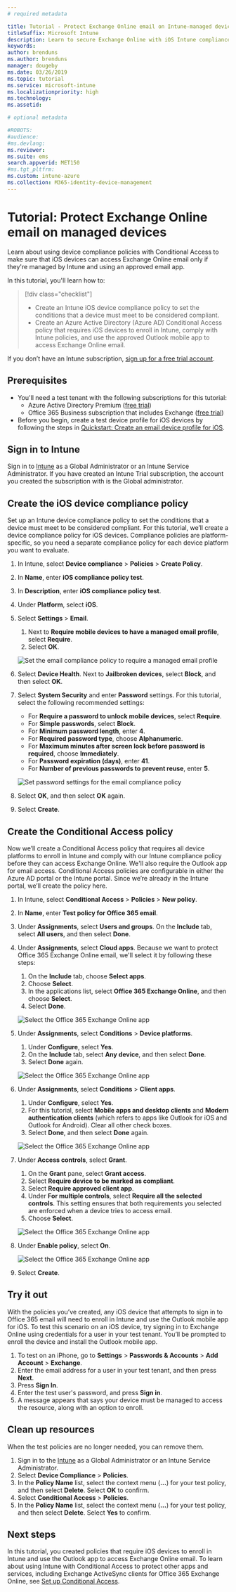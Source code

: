 ```yaml
---
# required metadata

title: Tutorial - Protect Exchange Online email on Intune-managed devices
titleSuffix: Microsoft Intune
description: Learn to secure Exchange Online with iOS Intune compliance policies and Azure AD Conditional Access to require managed devices and the Outlook app.
keywords:
author: brenduns
ms.author: brenduns
manager: dougeby
ms.date: 03/26/2019
ms.topic: tutorial
ms.service: microsoft-intune
ms.localizationpriority: high
ms.technology:
ms.assetid: 

# optional metadata

#ROBOTS:
#audience:
#ms.devlang:
ms.reviewer:
ms.suite: ems
search.appverid: MET150
#ms.tgt_pltfrm:
ms.custom: intune-azure
ms.collection: M365-identity-device-management
---
```


# Tutorial: Protect Exchange Online email on managed devices
Learn about using device compliance policies with Conditional Access to make sure that iOS devices can access Exchange Online email only if they're managed by Intune and using an approved email app. 

In this tutorial, you'll learn how to: 
> [!div class="checklist"]
> * Create an Intune iOS device compliance policy to set the conditions that a device must meet to be considered compliant.
> * Create an Azure Active Directory (Azure AD) Conditional Access policy that requires iOS devices to enroll in Intune, comply with Intune policies, and use the approved Outlook mobile app to access Exchange Online email.

If you don’t have an Intune subscription, [sign up for a free trial account](free-trial-sign-up.md).

## Prerequisites
  - You'll need a test tenant with the following subscriptions for this tutorial:
    - Azure Active Directory Premium ([free trial](https://azure.microsoft.com/free/?WT.mc_id=A261C142F))
    - Office 365 Business subscription that includes Exchange ([free trial](https://go.microsoft.com/fwlink/p/?LinkID=510938))
  - Before you begin, create a test device profile for iOS devices by following the steps in [Quickstart: Create an email device profile for iOS](quickstart-email-profile.md).

## Sign in to Intune

Sign in to [Intune](https://aka.ms/intuneportal) as a Global Administrator or an Intune Service Administrator. If you have created an Intune Trial subscription, the account you created the subscription with is the Global administrator.

## Create the iOS device compliance policy
Set up an Intune device compliance policy to set the conditions that a device must meet to be considered compliant. For this tutorial, we’ll create a device compliance policy for iOS devices. Compliance policies are platform-specific, so you need a separate compliance policy for each device platform you want to evaluate.

1. In Intune, select **Device compliance** > **Policies** > **Create Policy**.
2. In **Name**, enter **iOS compliance policy test**. 
3. In **Description**, enter **iOS compliance policy test**.
4. Under **Platform**, select **iOS**. 
5. Select **Settings** > **Email**. 
     
    1.  Next to **Require mobile devices to have a managed email profile**, select **Require**.
    2. Select **OK**.

    ![Set the email compliance policy to require a managed email profile](media/tutorial-protect-email-on-enrolled-devices/ios-compliance-policy-email.png)
    
6. Select **Device Health**. Next to **Jailbroken devices**, select **Block**, and then select **OK**.
7. Select **System Security** and enter **Password** settings. For this tutorial, select the following recommended settings:
     
    - For **Require a password to unlock mobile devices**, select **Require**.
    - For **Simple passwords**, select **Block**.
    - For **Minimum password length**, enter **4**.
    - For **Required password type**, choose **Alphanumeric**.
    - For **Maximum minutes after screen lock before password is required**, choose **Immediately**.
    - For **Password expiration (days)**, enter **41**.
    - For **Number of previous passwords to prevent reuse**, enter **5**.
 
    ![Set password settings for the email compliance policy](media/tutorial-protect-email-on-enrolled-devices/ios-compliance-policy-system-security.png)

8. Select **OK**, and then select **OK** again.
9. Select **Create**.

## Create the Conditional Access policy
Now we’ll create a Conditional Access policy that requires all device platforms to enroll in Intune and comply with our Intune compliance policy before they can access Exchange Online. We'll also require the Outlook app for email access. Conditional Access policies are configurable in either the Azure AD portal or the Intune portal. Since we’re already in the Intune portal, we’ll create the policy here.
1. In Intune, select **Conditional Access** > **Policies** > **New policy**.
1.  In **Name**, enter **Test policy for Office 365 email**. 
3. Under **Assignments**, select **Users and groups**. On the **Include** tab, select **All users**, and then select **Done**.

4. Under **Assignments**, select **Cloud apps**. Because we want to protect Office 365 Exchange Online email, we'll select it by following these steps:
     
    1. On the **Include** tab, choose **Select apps**.
    2. Choose **Select**. 
    3. In the applications list, select **Office 365 Exchange Online**, and then choose **Select**. 
    4. Select **Done**.
  
    ![Select the Office 365 Exchange Online app](media/tutorial-protect-email-on-enrolled-devices/ios-ca-policy-cloud-apps.png)

5. Under **Assignments**, select **Conditions** > **Device platforms**.
     
    1. Under **Configure**, select **Yes**.
    2. On the **Include** tab, select **Any device**, and then select **Done**. 
    3. Select **Done** again.
   
    ![Select the Office 365 Exchange Online app](media/tutorial-protect-email-on-enrolled-devices/ios-ca-policy-cloud-device-platforms.png)

6. Under **Assignments**, select **Conditions** > **Client apps**.
     
    1. Under **Configure**, select **Yes**.
    2. For this tutorial, select **Mobile apps and desktop clients** and **Modern authentication clients** (which refers to apps like Outlook for iOS and Outlook for Android). Clear all other check boxes.
    3. Select **Done**, and then select **Done** again.
    
    ![Select the Office 365 Exchange Online app](media/tutorial-protect-email-on-enrolled-devices/ios-ca-policy-client-apps.png)

7. Under **Access controls**, select **Grant**. 
     
    1. On the **Grant** pane, select **Grant access**.
    2. Select **Require device to be marked as compliant**. 
    3. Select **Require approved client app**.
    4. Under **For multiple controls**, select **Require all the selected controls**. This setting ensures that both requirements you selected are enforced when a device tries to access email.
    5. Choose **Select**.
     
    ![Select the Office 365 Exchange Online app](media/tutorial-protect-email-on-enrolled-devices/ios-ca-policy-grant-access.png)

8. Under **Enable policy**, select **On**.
     
    ![Select the Office 365 Exchange Online app](media/tutorial-protect-email-on-enrolled-devices/ios-ca-policy-enable-policy.png)

9. Select **Create**.

## Try it out
With the policies you’ve created, any iOS device that attempts to sign in to Office 365 email will need to enroll in Intune and use the Outlook mobile app for iOS. To test this scenario on an iOS device, try signing in to Exchange Online using credentials for a user in your test tenant. You’ll be prompted to enroll the device and install the Outlook mobile app.
1. To test on an iPhone, go to **Settings** > **Passwords & Accounts** > **Add Account** > **Exchange**.
2. Enter the email address for a user in your test tenant, and then press **Next**.
3. Press **Sign In**.
4. Enter the test user's password, and press **Sign in**.
5. A message appears that says your device must be managed to access the resource, along with an option to enroll. 

## Clean up resources
When the test policies are no longer needed, you can remove them.
1. Sign in to the [Intune](https://aka.ms/intuneportal) as a Global Administrator or an Intune Service Administrator.
2. Select **Device Compliance** > **Policies**.
3. In the **Policy Name** list, select the context menu (**...**) for your test policy, and then select **Delete**. Select **OK** to confirm.
4. Select **Conditional Access** > **Policies**.
5. In the **Policy Name** list, select the context menu (**...**) for your test policy, and then select **Delete**. Select **Yes** to confirm.

## Next steps 
In this tutorial, you created policies that require iOS devices to enroll in Intune and use the Outlook app to access Exchange Online email. To learn about using Intune with Conditional Access to protect other apps and services, including Exchange ActiveSync clients for Office 365 Exchange Online, see [Set up Conditional Access](conditional-access.md).
